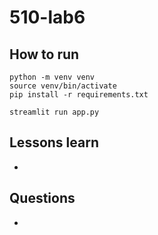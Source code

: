 # 510-lab6

## How to run

```
python -m venv venv
source venv/bin/activate
pip install -r requirements.txt

streamlit run app.py
```

## Lessons learn
- 

## Questions
- 